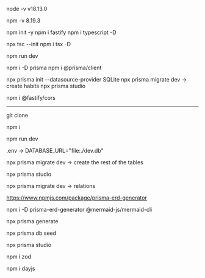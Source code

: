 node -v
v18.13.0

npm -v
8.19.3

npm init -y
npm i fastify
npm i typescript -D

npx tsc --init
npm i tsx -D

npm run dev

npm i -D prisma
npm i @prisma/client

npx prisma init --datasource-provider SQLite
npx prisma migrate dev -> create habits
npx prisma studio

npm i @fastify/cors

__________________________________________________________

git clone

npm i

npm run dev

.env -> DATABASE_URL="file:./dev.db"

npx prisma migrate dev -> create the rest of the tables

npx prisma studio

npx prisma migrate dev -> relations

https://www.npmjs.com/package/prisma-erd-generator

npm i -D prisma-erd-generator @mermaid-js/mermaid-cli

npx prisma generate

npx prisma db seed

npx prisma studio

npm i zod

npm i dayjs